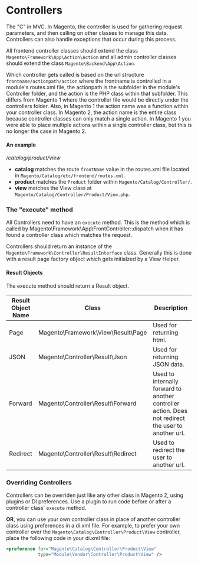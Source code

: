 # Controllers

The "C" in MVC. In Magento, the controller is used for gathering request parameters, and then calling on other classes to manage this data. Controllers can also handle exceptions that occur during this process.

All frontend controller classes should extend the class `Magento\Framework\App\Action\Action` and all admin controller classes should extend the class `Magento\Backend\App\Action`.

Which controller gets called is based on the url structure `frontname/actionpath/action` where the frontname is controlled in a module's routes.xml file, the actionpath is the subfolder in the module's Controller folder, and the action is the PHP class within that subfolder. This differs from Magento 1 where the controller file would be directly under the controllers folder. Also, in Magento 1 the action name was a function within your controller class. In Magento 2, the action name is the entire class because controller classes can only match a single action. In Magento 1 you were able to place multiple actions within a single controller class, but this is no longer the case in Magento 2.

#### An example
*/catalog/product/view*

* **catalog** matches the route `frontName` value in the routes.xml file located in `Magento/Catalog/etc/frontend/routes.xml`.
* **product** matches the `Product` folder within `Magento/Catalog/Controller/`.
* **view** matches the View class at `Magento/Catalog/Controller/Product/View.php`.

### The "execute" method

All Controllers need to have an `execute` method. This is the method which is called by Magento\Framework\App\FrontController::dispatch when it has found a controller class which matches the request.

Controllers should return an instance of the `Magento\Framework\Controller\ResultInterface` class. Generally this is done with a result page factory object which gets initialzed by a View Helper.

#### Result Objects
The execute method should return a Result object.

|Result Object Name|Class|Description|
|----|----|----|
|Page|Magento\Framework\View\Result\Page|Used for returning html.|
|JSON|Magento\Controller\Result\Json|Used for returning JSON data.|
|Forward|Magento\Controller\Result\Forward|Used to internally forward to another controller action. Does not redirect the user to another url.|
|Redirect|Magento\Controller\Result\Redirect|Used to redirect the user to another url.|


### Overriding Controllers

Controllers can be overriden just like any other class in Magento 2, using plugins or DI preferences. Use a plugin to run code before or after a controller class' `execute` method.

**OR**, you can use your own controller class in place of another controller class using preferences in a di.xml file. For example, to prefer your own controller over the `Magento\Catalog\Controller\Product\View` controller, place the following code in your di.xml file:
```xml
<preference for="Magento\Catalog\Controller\Product\View" 
            type="Module\Vendor\Controller\Product\View" />
```
